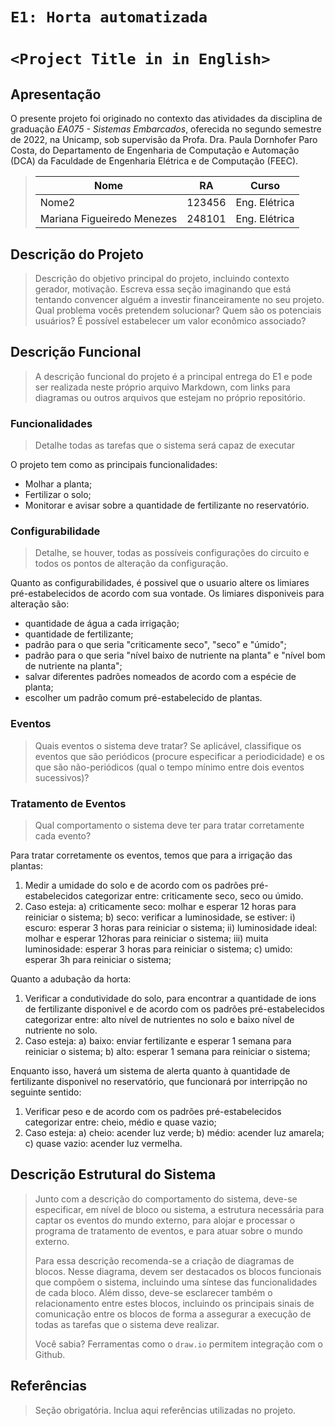 # `E1: Horta automatizada`
# `<Project Title in in English>`

## Apresentação

O presente projeto foi originado no contexto das atividades da disciplina de graduação *EA075 - Sistemas Embarcados*, 
oferecida no segundo semestre de 2022, na Unicamp, sob supervisão da Profa. Dra. Paula Dornhofer Paro Costa, do Departamento de Engenharia de Computação e Automação (DCA) da Faculdade de Engenharia Elétrica e de Computação (FEEC).

> |Nome  | RA | Curso|
> |--|--|--|
> | Nome2 | 123456  | Eng. Elétrica|
> | Mariana Figueiredo Menezes | 248101 | Eng. Elétrica|


## Descrição do Projeto
> Descrição do objetivo principal do projeto, incluindo contexto gerador, motivação.
> Escreva essa seção imaginando que está tentando convencer alguém a investir financeiramente no seu projeto.
> Qual problema vocês pretendem solucionar?
> Quem são os potenciais usuários?
> É possível estabelecer um valor econômico associado?


## Descrição Funcional
> A descrição funcional do projeto é a principal entrega do E1 e pode ser realizada neste próprio arquivo Markdown,
> com links para diagramas ou outros arquivos que estejam no próprio repositório.

### Funcionalidades
> Detalhe todas as tarefas que o sistema será capaz de executar

O projeto tem como as principais funcionalidades:
- Molhar a planta;
- Fertilizar o solo;
- Monitorar e avisar sobre a  quantidade de fertilizante no reservatório.


### Configurabilidade
> Detalhe, se houver, todas as possíveis configurações do circuito e todos os pontos de alteração da configuração.


Quanto as configurabilidades, é possivel que o usuario altere os limiares pré-estabelecidos de acordo com sua vontade. Os limiares disponiveis para alteração são:
- quantidade de água a cada irrigação;
- quantidade de fertilizante;
- padrão para o que seria "criticamente seco", "seco" e "úmido";
- padrão para o que seria "nível baixo de nutriente na planta" e "nível bom de nutriente na planta";
- salvar diferentes padrões nomeados de acordo com a espécie de planta;
- escolher um padrão comum pré-estabelecido de plantas.

### Eventos
> Quais eventos o sistema deve tratar?
> Se aplicável, classifique os eventos que são periódicos (procure especificar a periodicidade) e os que são não-periódicos
> (qual o tempo mínimo entre dois eventos sucessivos)?

### Tratamento de Eventos
> Qual comportamento o sistema deve ter para tratar corretamente cada evento?

Para tratar corretamente os eventos, temos que para a irrigação das plantas:
1) Medir a umidade do solo e de acordo com os padrões pré-estabelecidos categorizar entre: criticamente seco, seco ou úmido. 
2) Caso esteja:
    a) criticamente seco: molhar e esperar 12 horas para reiniciar o sistema;
    b) seco: verificar a luminosidade, se estiver:
        i) escuro: esperar 3 horas para reiniciar o sistema;
        ii) luminosidade ideal: molhar e esperar 12horas para reiniciar o sistema;
        iii) muita luminosidade: esperar 3 horas para reiniciar o sistema;
   c) umido: esperar 3h para reiniciar o sistema;
   
Quanto a adubação da horta:
1) Verificar a condutividade do solo, para encontrar a quantidade de ions de fertilizante disponivel e de acordo com os padrões pré-estabelecidos categorizar entre: alto nível de nutrientes no solo e baixo nível de nutriente no solo.
2) Caso esteja:
    a) baixo: enviar fertilizante e esperar 1 semana para reiniciar o sistema;
    b) alto: esperar 1 semana para reiniciar o sistema;

Enquanto isso, haverá um sistema de alerta quanto à quantidade de fertilizante disponivel no reservatório, que funcionará por interripção no seguinte sentido:
1) Verificar peso e de acordo com os padrões pré-estabelecidos categorizar entre: cheio, médio e quase vazio;
2) Caso esteja: 
    a) cheio: acender luz verde;
    b) médio: acender luz amarela;
    c) quase vazio: acender luz vermelha.

## Descrição Estrutural do Sistema
> Junto com a descrição do comportamento do sistema, deve-se especificar, em nível de bloco ou sistema, a estrutura necessária 
> para captar os eventos do mundo externo, para alojar e processar o programa de tratamento de eventos, e para atuar sobre o mundo externo.
>
> Para essa descrição recomenda-se a criação de diagramas de blocos.
> Nesse diagrama, devem ser destacados os blocos funcionais que compõem o sistema, incluindo uma síntese das funcionalidades de cada bloco.
> Além disso, deve-se esclarecer também o relacionamento entre estes blocos, incluindo os principais sinais de comunicação entre
> os blocos de forma a assegurar a execução de todas as tarefas que o sistema deve realizar.
> 
> Você sabia? Ferramentas como o `draw.io` permitem integração com o Github.
> 

## Referências
> Seção obrigatória. Inclua aqui referências utilizadas no projeto.
